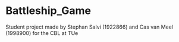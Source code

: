 # Battleship_Game
Student project made by Stephan Salvi (1922866) and Cas van Meel (1998900) for the CBL at TUe
